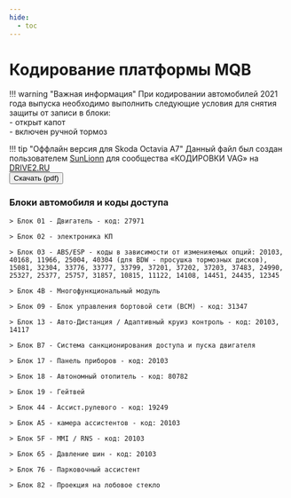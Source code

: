 ```yaml
---
hide:
  - toc
---
```


<style>
  .md-content__button {
    display: none;
  }
</style>

# Кодирование платформы MQB

!!! warning "Важная информация"
    При кодировании автомобилей 2021 года выпуска необходимо выполнить следующие условия для снятия защиты от записи в блоки:  
        - открыт капот  
        - включен ручной тормоз   

!!! tip "Оффлайн версия для Skoda Octavia A7"
    Данный файл был создан пользователем [SunLionn](https://www.drive2.ru/users/sunlionn) для сообщества «КОДИРОВКИ VAG» на [DRIVE2.RU](https://www.drive2.ru/communities/3868/)    
    <button class="pure-material-button-contained" type="button" id="generate" onclick="window.location.href = '../MQB - Skoda Octavia A7 - v1.118.8.pdf';">Скачать (pdf)</button>

### Блоки автомобиля и коды доступа

    > Блок 01 - Двигатель - код: 27971

    > Блок 02 - электроника КП  

    > Блок 03 - ABS/ESP - коды в зависимости от изменияемых опций: 20103, 40168, 11966, 25004, 40304 (для BDW - просушка тормозных дисков), 15081, 32304, 33776, 33777, 33799, 37201, 37202, 37203, 37483, 24990, 25327, 25377, 25757, 31857, 10815, 11122, 14108, 14451, 24435, 12345

    > Блок 4B - Многофункциональный модуль

    > Блок 09 - Блок управления бортовой сети (BCM) - код: 31347  

    > Блок 13 - Авто-Дистанция / Адаптивный круиз контроль - код: 20103, 14117  
    
    > Блок B7 - Система санкционирования доступа и пуска двигателя

    > Блок 17 - Панель приборов - код: 20103  

    > Блок 18 - Автономный отопитель - код: 80782  

    > Блок 19 - Гейтвей  

    > Блок 44 - Ассист.рулевого - код: 19249  

    > Блок A5 - камера ассистентов - код: 20103  

    > Блок 5F - MMI / RNS - код: 20103  

    > Блок 65 - Давление шин - код: 20103  

    > Блок 76 - Парковочный ассистент

    > Блок 82 - Проекция на лобовое стекло
